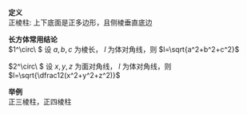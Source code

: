**定义**  
正棱柱: 上下底面是正多边形，且侧棱垂直底边  
  
**长方体常用结论**  
$1^\circ\ $ 设 $a,b,c$ 为棱长， $l$ 为体对角线，则 $l=\sqrt{a^2+b^2+c^2}$  
  
$2^\circ\ $ 设 $x,y,z$ 为面对角线， $l$ 为体对角线，则 $l=\sqrt{\dfrac12(x^2+y^2+z^2)}$  
  
**举例**  
正三棱柱，正四棱柱  
